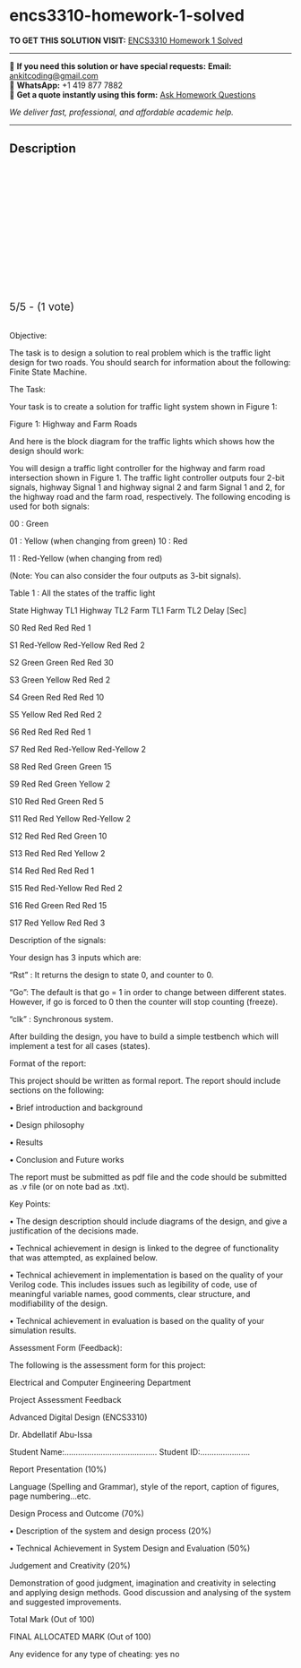 # encs3310-homework-1-solved
**TO GET THIS SOLUTION VISIT:** [ENCS3310 Homework 1 Solved](https://www.ankitcodinghub.com/product/encs3310-solved/)


---

📩 **If you need this solution or have special requests:** **Email:** ankitcoding@gmail.com  
📱 **WhatsApp:** +1 419 877 7882  
📄 **Get a quote instantly using this form:** [Ask Homework Questions](https://www.ankitcodinghub.com/services/ask-homework-questions/)

*We deliver fast, professional, and affordable academic help.*

---

<h2>Description</h2>



<div class="kk-star-ratings kksr-auto kksr-align-center kksr-valign-top" data-payload="{&quot;align&quot;:&quot;center&quot;,&quot;id&quot;:&quot;112974&quot;,&quot;slug&quot;:&quot;default&quot;,&quot;valign&quot;:&quot;top&quot;,&quot;ignore&quot;:&quot;&quot;,&quot;reference&quot;:&quot;auto&quot;,&quot;class&quot;:&quot;&quot;,&quot;count&quot;:&quot;1&quot;,&quot;legendonly&quot;:&quot;&quot;,&quot;readonly&quot;:&quot;&quot;,&quot;score&quot;:&quot;5&quot;,&quot;starsonly&quot;:&quot;&quot;,&quot;best&quot;:&quot;5&quot;,&quot;gap&quot;:&quot;4&quot;,&quot;greet&quot;:&quot;Rate this product&quot;,&quot;legend&quot;:&quot;5\/5 - (1 vote)&quot;,&quot;size&quot;:&quot;24&quot;,&quot;title&quot;:&quot;ENCS3310 Homework 1  Solved&quot;,&quot;width&quot;:&quot;138&quot;,&quot;_legend&quot;:&quot;{score}\/{best} - ({count} {votes})&quot;,&quot;font_factor&quot;:&quot;1.25&quot;}">

<div class="kksr-stars">

<div class="kksr-stars-inactive">
            <div class="kksr-star" data-star="1" style="padding-right: 4px">


<div class="kksr-icon" style="width: 24px; height: 24px;"></div>
        </div>
            <div class="kksr-star" data-star="2" style="padding-right: 4px">


<div class="kksr-icon" style="width: 24px; height: 24px;"></div>
        </div>
            <div class="kksr-star" data-star="3" style="padding-right: 4px">


<div class="kksr-icon" style="width: 24px; height: 24px;"></div>
        </div>
            <div class="kksr-star" data-star="4" style="padding-right: 4px">


<div class="kksr-icon" style="width: 24px; height: 24px;"></div>
        </div>
            <div class="kksr-star" data-star="5" style="padding-right: 4px">


<div class="kksr-icon" style="width: 24px; height: 24px;"></div>
        </div>
    </div>

<div class="kksr-stars-active" style="width: 138px;">
            <div class="kksr-star" style="padding-right: 4px">


<div class="kksr-icon" style="width: 24px; height: 24px;"></div>
        </div>
            <div class="kksr-star" style="padding-right: 4px">


<div class="kksr-icon" style="width: 24px; height: 24px;"></div>
        </div>
            <div class="kksr-star" style="padding-right: 4px">


<div class="kksr-icon" style="width: 24px; height: 24px;"></div>
        </div>
            <div class="kksr-star" style="padding-right: 4px">


<div class="kksr-icon" style="width: 24px; height: 24px;"></div>
        </div>
            <div class="kksr-star" style="padding-right: 4px">


<div class="kksr-icon" style="width: 24px; height: 24px;"></div>
        </div>
    </div>
</div>


<div class="kksr-legend" style="font-size: 19.2px;">
            5/5 - (1 vote)    </div>
    </div>
&nbsp;

Objective:

The task is to design a solution to real problem which is the traffic light design for two roads. You should search for information about the following: Finite State Machine.

The Task:

Your task is to create a solution for traffic light system shown in Figure 1:

Figure 1: Highway and Farm Roads

And here is the block diagram for the traffic lights which shows how the design should work:

You will design a traffic light controller for the highway and farm road intersection shown in Figure 1. The traffic light controller outputs four 2-bit signals, highway Signal 1 and highway signal 2 and farm Signal 1 and 2, for the highway road and the farm road, respectively. The following encoding is used for both signals:

00 : Green

01 : Yellow (when changing from green) 10 : Red

11 : Red-Yellow (when changing from red)

(Note: You can also consider the four outputs as 3-bit signals).

Table 1 : All the states of the traffic light

State Highway TL1 Highway TL2 Farm TL1 Farm TL2 Delay [Sec]

S0 Red Red Red Red 1

S1 Red-Yellow Red-Yellow Red Red 2

S2 Green Green Red Red 30

S3 Green Yellow Red Red 2

S4 Green Red Red Red 10

S5 Yellow Red Red Red 2

S6 Red Red Red Red 1

S7 Red Red Red-Yellow Red-Yellow 2

S8 Red Red Green Green 15

S9 Red Red Green Yellow 2

S10 Red Red Green Red 5

S11 Red Red Yellow Red-Yellow 2

S12 Red Red Red Green 10

S13 Red Red Red Yellow 2

S14 Red Red Red Red 1

S15 Red Red-Yellow Red Red 2

S16 Red Green Red Red 15

S17 Red Yellow Red Red 3

Description of the signals:

Your design has 3 inputs which are:

“Rst” : It returns the design to state 0, and counter to 0.

“Go”: The default is that go = 1 in order to change between different states. However, if go is forced to 0 then the counter will stop counting (freeze).

“clk” : Synchronous system.

After building the design, you have to build a simple testbench which will implement a test for all cases (states).

Format of the report:

This project should be written as formal report. The report should include sections on the following:

• Brief introduction and background

• Design philosophy

• Results

• Conclusion and Future works

The report must be submitted as pdf file and the code should be submitted as .v file (or on note bad as .txt).

Key Points:

• The design description should include diagrams of the design, and give a justification of the decisions made.

• Technical achievement in design is linked to the degree of functionality that was attempted, as explained below.

• Technical achievement in implementation is based on the quality of your Verilog code. This includes issues such as legibility of code, use of meaningful variable names, good comments, clear structure, and modifiability of the design.

• Technical achievement in evaluation is based on the quality of your simulation results.

Assessment Form (Feedback):

The following is the assessment form for this project:

Electrical and Computer Engineering Department

Project Assessment Feedback

Advanced Digital Design (ENCS3310)

Dr. Abdellatif Abu-Issa

Student Name:………………………………….. Student ID:………………….

Report Presentation (10%)

Language (Spelling and Grammar), style of the report, caption of figures, page numbering…etc.

Design Process and Outcome (70%)

• Description of the system and design process (20%)

• Technical Achievement in System Design and Evaluation (50%)

Judgement and Creativity (20%)

Demonstration of good judgment, imagination and creativity in selecting and applying design methods. Good discussion and analysing of the system and suggested improvements.

Total Mark (Out of 100)

FINAL ALLOCATED MARK (Out of 100)

Any evidence for any type of cheating: yes no
